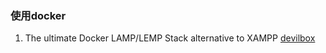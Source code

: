 ### 使用docker

1. The ultimate Docker LAMP/LEMP Stack alternative to XAMPP [devilbox](https://github.com/cytopia/devilbox)